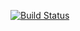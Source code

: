 [![Build Status](http://travis-ci.org/hegdeashwin/Nebula.png?branch=master)](https://travis-ci.org/hegdeashwin/Nebula)
